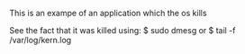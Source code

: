 This is an exampe of an application which the os kills

See the fact that it was killed using:
	$ sudo dmesg
or
	$ tail -f /var/log/kern.log

